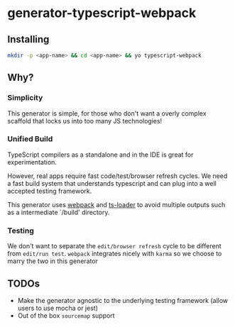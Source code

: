 # generator-typescript-webpack

## Installing

```bash
mkdir -p <app-name> && cd <app-name> && yo typescript-webpack
```

## Why?

### Simplicity

This generator is simple, for those who don't want a overly complex scaffold that locks us into too many JS technologies!

### Unified Build

TypeScript compilers as a standalone and in the IDE is great for experimentation. 

However, real apps require fast code/test/browser refresh cycles. We need a fast build system that understands typescript and can plug into a well accepted testing framework.

This generator uses [webpack](http://webpack.github.io/docs/) and [ts-loader](https://github.com/TypeStrong/ts-loader) to avoid multiple outputs such as a intermediate `/build' directory.

### Testing

We don't want to separate the `edit/browser refresh` cycle to be different from `edit/run test`. `webpack` integrates nicely with `karma` so we choose to marry the two in this generator

## TODOs
 - Make the generator agnostic to the underlying testing framework (allow users to use mocha or jest)
 - Out of the box `sourcemap` support
